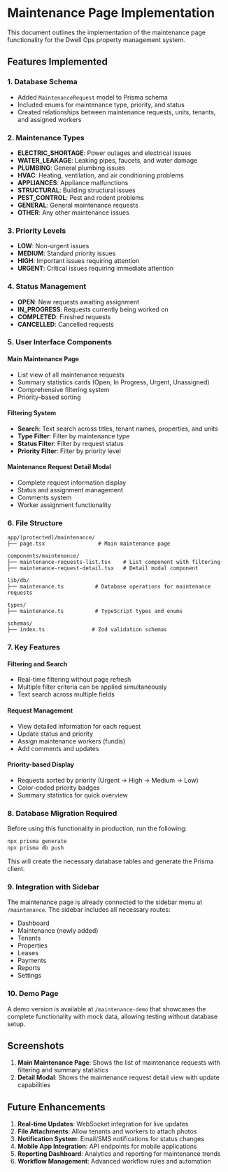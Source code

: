 # Maintenance Page Implementation

This document outlines the implementation of the maintenance page functionality for the Dwell Ops property management system.

## Features Implemented

### 1. Database Schema
- Added `MaintenanceRequest` model to Prisma schema
- Included enums for maintenance type, priority, and status
- Created relationships between maintenance requests, units, tenants, and assigned workers

### 2. Maintenance Types
- **ELECTRIC_SHORTAGE**: Power outages and electrical issues
- **WATER_LEAKAGE**: Leaking pipes, faucets, and water damage
- **PLUMBING**: General plumbing issues
- **HVAC**: Heating, ventilation, and air conditioning problems
- **APPLIANCES**: Appliance malfunctions
- **STRUCTURAL**: Building structural issues
- **PEST_CONTROL**: Pest and rodent problems
- **GENERAL**: General maintenance requests
- **OTHER**: Any other maintenance issues

### 3. Priority Levels
- **LOW**: Non-urgent issues
- **MEDIUM**: Standard priority issues
- **HIGH**: Important issues requiring attention
- **URGENT**: Critical issues requiring immediate attention

### 4. Status Management
- **OPEN**: New requests awaiting assignment
- **IN_PROGRESS**: Requests currently being worked on
- **COMPLETED**: Finished requests
- **CANCELLED**: Cancelled requests

### 5. User Interface Components

#### Main Maintenance Page
- List view of all maintenance requests
- Summary statistics cards (Open, In Progress, Urgent, Unassigned)
- Comprehensive filtering system
- Priority-based sorting

#### Filtering System
- **Search**: Text search across titles, tenant names, properties, and units
- **Type Filter**: Filter by maintenance type
- **Status Filter**: Filter by request status  
- **Priority Filter**: Filter by priority level

#### Maintenance Request Detail Modal
- Complete request information display
- Status and assignment management
- Comments system
- Worker assignment functionality

### 6. File Structure

```
app/(protected)/maintenance/
├── page.tsx                 # Main maintenance page

components/maintenance/
├── maintenance-requests-list.tsx    # List component with filtering
├── maintenance-request-detail.tsx   # Detail modal component

lib/db/
├── maintenance.ts          # Database operations for maintenance requests

types/
├── maintenance.ts          # TypeScript types and enums

schemas/
├── index.ts               # Zod validation schemas
```

### 7. Key Features

#### Filtering and Search
- Real-time filtering without page refresh
- Multiple filter criteria can be applied simultaneously
- Text search across multiple fields

#### Request Management
- View detailed information for each request
- Update status and priority
- Assign maintenance workers (fundis)
- Add comments and updates

#### Priority-based Display
- Requests sorted by priority (Urgent → High → Medium → Low)
- Color-coded priority badges
- Summary statistics for quick overview

### 8. Database Migration Required

Before using this functionality in production, run the following:

```bash
npx prisma generate
npx prisma db push
```

This will create the necessary database tables and generate the Prisma client.

### 9. Integration with Sidebar

The maintenance page is already connected to the sidebar menu at `/maintenance`. The sidebar includes all necessary routes:

- Dashboard
- Maintenance (newly added)
- Tenants
- Properties
- Leases
- Payments
- Reports
- Settings

### 10. Demo Page

A demo version is available at `/maintenance-demo` that showcases the complete functionality with mock data, allowing testing without database setup.

## Screenshots

1. **Main Maintenance Page**: Shows the list of maintenance requests with filtering and summary statistics
2. **Detail Modal**: Shows the maintenance request detail view with update capabilities

## Future Enhancements

1. **Real-time Updates**: WebSocket integration for live updates
2. **File Attachments**: Allow tenants and workers to attach photos
3. **Notification System**: Email/SMS notifications for status changes
4. **Mobile App Integration**: API endpoints for mobile applications
5. **Reporting Dashboard**: Analytics and reporting for maintenance trends
6. **Workflow Management**: Advanced workflow rules and automation